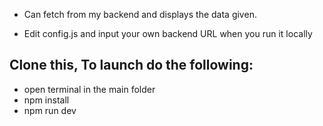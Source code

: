 * Can fetch from my backend and displays the data given.

* Edit config.js and input your own backend URL when you run it locally
## Clone this, To launch do the following:
* open terminal in the main folder
* npm install
* npm run dev

  
  
